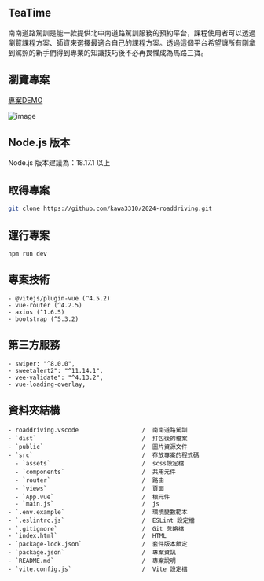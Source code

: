 ## TeaTime

南南道路駕訓是能一款提供北中南道路駕訓服務的預約平台，課程使用者可以透過瀏覽課程方案、師資來選擇最適合自己的課程方案。透過這個平台希望讓所有剛拿到駕照的新手們得到專業的知識技巧後不必再畏懼成為馬路三寶。

## 瀏覽專案
[專案DEMO](https://kawa3310.github.io/week8_teatime/#/)

![image](https://kawa3310.github.io/week8_teatime/#/)

## Node.js 版本
Node.js 版本建議為：18.17.1 以上

## 取得專案

```bash
git clone https://github.com/kawa3310/2024-roaddriving.git
```

## 運行專案
```npm run dev```

## 專案技術

```- vue (^3.3.11)
- @vitejs/plugin-vue (^4.5.2)
- vue-router (^4.2.5)
- axios (^1.6.5)
- bootstrap (^5.3.2)
```

## 第三方服務
```
- swiper: "^8.0.0",
- sweetalert2": "^11.14.1",
- vee-validate": "^4.13.2",
- vue-loading-overlay,
```


## 資料夾結構
```
- roaddriving.vscode                  /  南南道路駕訓 
- `dist`                              /  打包後的檔案
- `public`                            /  圖片資源文件
- `src`                               /  存放專案的程式碼
  - `assets`                          /  scss設定檔
  - `components`                      /  共用元件
  - `router`                          /  路由          
  - `views`                           /  頁面    
  - `App.vue`                         /  根元件  
  - `main.js`                         /  js
- `.env.example`                      /  環境變數範本
- `.eslintrc.js`                      /  ESLint 設定檔
- `.gitignore`                        /  Git 忽略檔
- `index.html`                        /  HTML   
- `package-lock.json`                 /  套件版本鎖定  
- `package.json`                      /  專案資訊  
- `README.md`                         /  專案說明
- `vite.config.js`                    /  Vite 設定檔
```
